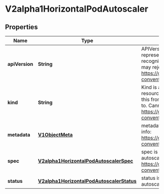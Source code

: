 
# V2alpha1HorizontalPodAutoscaler

## Properties
Name | Type | Description | Notes
------------ | ------------- | ------------- | -------------
**apiVersion** | **String** | APIVersion defines the versioned schema of this representation of an object. Servers should convert recognized schemas to the latest internal value, and may reject unrecognized values. More info: https://git.k8s.io/community/contributors/devel/api-conventions.md#resources |  [optional]
**kind** | **String** | Kind is a string value representing the REST resource this object represents. Servers may infer this from the endpoint the client submits requests to. Cannot be updated. In CamelCase. More info: https://git.k8s.io/community/contributors/devel/api-conventions.md#types-kinds |  [optional]
**metadata** | [**V1ObjectMeta**](V1ObjectMeta.md) | metadata is the standard object metadata. More info: https://git.k8s.io/community/contributors/devel/api-conventions.md#metadata |  [optional]
**spec** | [**V2alpha1HorizontalPodAutoscalerSpec**](V2alpha1HorizontalPodAutoscalerSpec.md) | spec is the specification for the behaviour of the autoscaler. More info: https://git.k8s.io/community/contributors/devel/api-conventions.md#spec-and-status. |  [optional]
**status** | [**V2alpha1HorizontalPodAutoscalerStatus**](V2alpha1HorizontalPodAutoscalerStatus.md) | status is the current information about the autoscaler. |  [optional]



